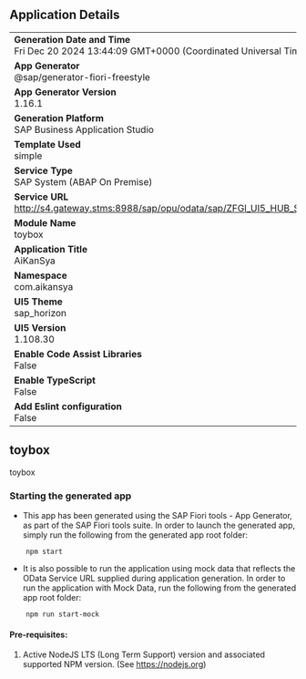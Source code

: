 ## Application Details
|               |
| ------------- |
|**Generation Date and Time**<br>Fri Dec 20 2024 13:44:09 GMT+0000 (Coordinated Universal Time)|
|**App Generator**<br>@sap/generator-fiori-freestyle|
|**App Generator Version**<br>1.16.1|
|**Generation Platform**<br>SAP Business Application Studio|
|**Template Used**<br>simple|
|**Service Type**<br>SAP System (ABAP On Premise)|
|**Service URL**<br>http://s4.gateway.stms:8988/sap/opu/odata/sap/ZFGI_UI5_HUB_SRV|
|**Module Name**<br>toybox|
|**Application Title**<br>AiKanSya|
|**Namespace**<br>com.aikansya|
|**UI5 Theme**<br>sap_horizon|
|**UI5 Version**<br>1.108.30|
|**Enable Code Assist Libraries**<br>False|
|**Enable TypeScript**<br>False|
|**Add Eslint configuration**<br>False|

## toybox

toybox

### Starting the generated app

-   This app has been generated using the SAP Fiori tools - App Generator, as part of the SAP Fiori tools suite.  In order to launch the generated app, simply run the following from the generated app root folder:

```
    npm start
```

- It is also possible to run the application using mock data that reflects the OData Service URL supplied during application generation.  In order to run the application with Mock Data, run the following from the generated app root folder:

```
    npm run start-mock
```

#### Pre-requisites:

1. Active NodeJS LTS (Long Term Support) version and associated supported NPM version.  (See https://nodejs.org)



